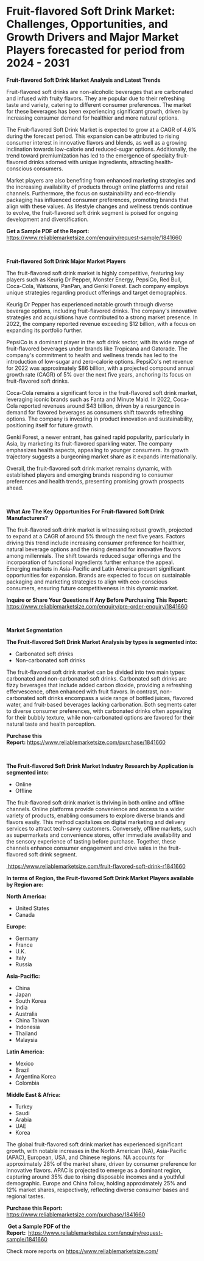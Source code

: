 <p><h1>Fruit-flavored Soft Drink Market: Challenges, Opportunities, and Growth Drivers and Major Market Players forecasted for period from 2024 - 2031</h1></p><p><strong>Fruit-flavored Soft Drink Market Analysis and Latest Trends</strong></p>
<p><p>Fruit-flavored soft drinks are non-alcoholic beverages that are carbonated and infused with fruity flavors. They are popular due to their refreshing taste and variety, catering to different consumer preferences. The market for these beverages has been experiencing significant growth, driven by increasing consumer demand for healthier and more natural options.</p><p>The Fruit-flavored Soft Drink Market is expected to grow at a CAGR of 4.6% during the forecast period. This expansion can be attributed to rising consumer interest in innovative flavors and blends, as well as a growing inclination towards low-calorie and reduced-sugar options. Additionally, the trend toward premiumization has led to the emergence of specialty fruit-flavored drinks adorned with unique ingredients, attracting health-conscious consumers.</p><p>Market players are also benefiting from enhanced marketing strategies and the increasing availability of products through online platforms and retail channels. Furthermore, the focus on sustainability and eco-friendly packaging has influenced consumer preferences, promoting brands that align with these values. As lifestyle changes and wellness trends continue to evolve, the fruit-flavored soft drink segment is poised for ongoing development and diversification.</p></p>
<p><strong>Get a Sample PDF of the Report:&nbsp;</strong> <a href="https://www.reliablemarketsize.com/enquiry/request-sample/1841660?utm_campaign=1836&utm_medium=2&utm_source=Github&utm_content=ia&utm_term=31122024&utm_id=fruit-flavored-soft-drink">https://www.reliablemarketsize.com/enquiry/request-sample/1841660</a></p>
<p>&nbsp;</p>
<p><strong>Fruit-flavored Soft Drink Major Market Players</strong></p>
<p><p>The fruit-flavored soft drink market is highly competitive, featuring key players such as Keurig Dr Pepper, Monster Energy, PepsiCo, Red Bull, Coca-Cola, Watsons, PanPan, and Genki Forest. Each company employs unique strategies regarding product offerings and target demographics.</p><p>Keurig Dr Pepper has experienced notable growth through diverse beverage options, including fruit-flavored drinks. The company's innovative strategies and acquisitions have contributed to a strong market presence. In 2022, the company reported revenue exceeding $12 billion, with a focus on expanding its portfolio further.</p><p>PepsiCo is a dominant player in the soft drink sector, with its wide range of fruit-flavored beverages under brands like Tropicana and Gatorade. The company's commitment to health and wellness trends has led to the introduction of low-sugar and zero-calorie options. PepsiCo's net revenue for 2022 was approximately $86 billion, with a projected compound annual growth rate (CAGR) of 5% over the next five years, anchoring its focus on fruit-flavored soft drinks.</p><p>Coca-Cola remains a significant force in the fruit-flavored soft drink market, leveraging iconic brands such as Fanta and Minute Maid. In 2022, Coca-Cola reported revenues around $43 billion, driven by a resurgence in demand for flavored beverages as consumers shift towards refreshing options. The company is investing in product innovation and sustainability, positioning itself for future growth.</p><p>Genki Forest, a newer entrant, has gained rapid popularity, particularly in Asia, by marketing its fruit-flavored sparkling water. The company emphasizes health aspects, appealing to younger consumers. Its growth trajectory suggests a burgeoning market share as it expands internationally.</p><p>Overall, the fruit-flavored soft drink market remains dynamic, with established players and emerging brands responding to consumer preferences and health trends, presenting promising growth prospects ahead.</p></p>
<p>&nbsp;</p>
<p><strong>What Are The Key Opportunities For Fruit-flavored Soft Drink Manufacturers?</strong></p>
<p><p>The fruit-flavored soft drink market is witnessing robust growth, projected to expand at a CAGR of around 5% through the next five years. Factors driving this trend include increasing consumer preference for healthier, natural beverage options and the rising demand for innovative flavors among millennials. The shift towards reduced sugar offerings and the incorporation of functional ingredients further enhance the appeal. Emerging markets in Asia-Pacific and Latin America present significant opportunities for expansion. Brands are expected to focus on sustainable packaging and marketing strategies to align with eco-conscious consumers, ensuring future competitiveness in this dynamic market.</p></p>
<p><strong>Inquire or Share Your Questions If Any Before Purchasing This Report:</strong> <a href="https://www.reliablemarketsize.com/enquiry/pre-order-enquiry/1841660?utm_campaign=1836&utm_medium=2&utm_source=Github&utm_content=ia&utm_term=31122024&utm_id=fruit-flavored-soft-drink">https://www.reliablemarketsize.com/enquiry/pre-order-enquiry/1841660</a></p>
<p>&nbsp;</p>
<p><strong>Market Segmentation</strong></p>
<p><strong>The Fruit-flavored Soft Drink Market Analysis by types is segmented into:</strong></p>
<p><ul><li>Carbonated soft drinks</li><li>Non-carbonated soft drinks</li></ul></p>
<p><p>The fruit-flavored soft drink market can be divided into two main types: carbonated and non-carbonated soft drinks. Carbonated soft drinks are fizzy beverages that include added carbon dioxide, providing a refreshing effervescence, often enhanced with fruit flavors. In contrast, non-carbonated soft drinks encompass a wide range of bottled juices, flavored water, and fruit-based beverages lacking carbonation. Both segments cater to diverse consumer preferences, with carbonated drinks often appealing for their bubbly texture, while non-carbonated options are favored for their natural taste and health perception.</p></p>
<p><strong>Purchase this Report:&nbsp;</strong><a href="https://www.reliablemarketsize.com/purchase/1841660?utm_campaign=1836&utm_medium=2&utm_source=Github&utm_content=ia&utm_term=31122024&utm_id=fruit-flavored-soft-drink">https://www.reliablemarketsize.com/purchase/1841660</a></p>
<p>&nbsp;</p>
<p><strong>The Fruit-flavored Soft Drink Market Industry Research by Application is segmented into:</strong></p>
<p><ul><li>Online</li><li>Offline</li></ul></p>
<p><p>The fruit-flavored soft drink market is thriving in both online and offline channels. Online platforms provide convenience and access to a wider variety of products, enabling consumers to explore diverse brands and flavors easily. This method capitalizes on digital marketing and delivery services to attract tech-savvy customers. Conversely, offline markets, such as supermarkets and convenience stores, offer immediate availability and the sensory experience of tasting before purchase. Together, these channels enhance consumer engagement and drive sales in the fruit-flavored soft drink segment.</p></p>
<p><a href="https://www.reliablemarketsize.com/fruit-flavored-soft-drink-r1841660?utm_campaign=1836&utm_medium=2&utm_source=Github&utm_content=ia&utm_term=31122024&utm_id=fruit-flavored-soft-drink">&nbsp;https://www.reliablemarketsize.com/fruit-flavored-soft-drink-r1841660</a></p>
<p><strong>In terms of Region, the Fruit-flavored Soft Drink Market Players available by Region are:</strong></p>
<p>
    <p> <strong> North America: </strong>
        <ul>
            <li>United States</li>
            <li>Canada</li>
        </ul>
        </p> 
    <p> <strong> Europe: </strong>
        <ul>
            <li>Germany</li>
            <li>France</li>
            <li>U.K.</li>
            <li>Italy</li>
            <li>Russia</li>
        </ul>
        </p> 
    <p> <strong> Asia-Pacific: </strong>
        <ul>
            <li>China</li>
            <li>Japan</li>
            <li>South Korea</li>
            <li>India</li>
            <li>Australia</li>
            <li>China Taiwan</li>
            <li>Indonesia</li>
            <li>Thailand</li>
            <li>Malaysia</li>
        </ul>
        </p> 
    <p> <strong> Latin America: </strong>
        <ul>
            <li>Mexico</li>
            <li>Brazil</li>
            <li>Argentina Korea</li>
            <li>Colombia</li>
        </ul>
        </p> 
    <p> <strong> Middle East & Africa: </strong>
        <ul>
            <li>Turkey</li>
            <li>Saudi</li>
            <li>Arabia</li>
            <li>UAE</li>
            <li>Korea</li>
        </ul>
    </p>
    </p>
<p><p>The global fruit-flavored soft drink market has experienced significant growth, with notable increases in the North American (NA), Asia-Pacific (APAC), European, USA, and Chinese regions. NA accounts for approximately 28% of the market share, driven by consumer preference for innovative flavors. APAC is projected to emerge as a dominant region, capturing around 35% due to rising disposable incomes and a youthful demographic. Europe and China follow, holding approximately 25% and 12% market shares, respectively, reflecting diverse consumer bases and regional tastes.</p></p>
<p><strong>Purchase this Report: </strong><a href="https://www.reliablemarketsize.com/purchase/1841660?utm_campaign=1836&utm_medium=2&utm_source=Github&utm_content=ia&utm_term=31122024&utm_id=fruit-flavored-soft-drink">https://www.reliablemarketsize.com/purchase/1841660</a></p>
<p>&nbsp;<strong>Get a Sample PDF of the Report:&nbsp;&nbsp;</strong><a href="https://www.reliablemarketsize.com/enquiry/request-sample/1841660?utm_campaign=1836&utm_medium=2&utm_source=Github&utm_content=ia&utm_term=31122024&utm_id=fruit-flavored-soft-drink">https://www.reliablemarketsize.com/enquiry/request-sample/1841660</a></p>
<p><strong></strong></p>
<p>Check more reports on <a href="https://www.reliablemarketsize.com/?utm_campaign=1836&utm_medium=2&utm_source=Github&utm_content=ia&utm_term=31122024&utm_id=fruit-flavored-soft-drink">https://www.reliablemarketsize.com/</a></p>